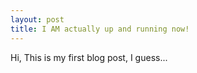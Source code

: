 ```yaml
---
layout: post
title: I AM actually up and running now!
---
```


Hi,
This is my first blog post, I guess...
